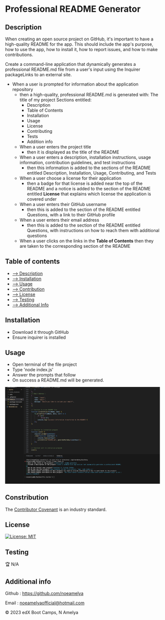 # Professional README Generator

## Description

When creating an open source project on GitHub, it's important to have a high-quality README for the app. This should include the app's purpose, how to use the app, how to install it, how to report issues, and how to make contributions. 

Create a command-line application that dynamically generates a professional README.md file from a user's input using the Inquirer packageLinks to an external site. 


  * When a user is prompted for information about the application repository 
    - then a high-quality, professional README.md is generated with: The title of my project 
      Sections entitled:
      * Description 
      * Table of Contents 
      * Installation 
      * Usage 
      * License 
      * Contributing 
      * Tests 
      * Addition info
    * When a user enters the project title
      - then it is displayed as the title of the README
    * When a user enters a description, installation instructions, usage information, contribution guidelines, and test instructions 
      - then this information is added to the sections of the README entitled Description, Installation, Usage, Contributing, and Tests
    * When a user choose a license for their application
      - then a badge for that license is added near the top of the README and a notice is added to the section of the README entitled **License** that explains which license the application is covered under
    * When a user enters their GitHub username 
      - then this is added to the section of the README entitled Questions, with a link to their GitHub profile
    * When a user enters their email address 
      - then this is added to the section of the README entitled Questions, with instructions on how to reach them with additional questions
    * When a user clicks on the links in the **Table of Contents** then they are taken to the corresponding section of the README

## Table of contents

- [--> Description](#description)
- [--> Installation](#installation)
- [--> Usage](#usage)
- [--> Contribution](#constribution)
- [--> License](#license)
- [--> Testing](#test)
- [--> Additional Info](#additional-info)


## Installation

* Download it through GitHub
* Ensure inquirer is installed 

## Usage

* Open terminal of the file project
* Type 'node index.js' 
* Answer the prompts that follow
* On success a README.md will be generated.



![outcome project](./image/readme.png)


## Constribution

 The [Contributor Covenant](https://www.contributor-covenant.org/) is an industry standard.

## License

[![License: MIT](https://img.shields.io/badge/License-MIT-yellow.svg)](https://opensource.org/licenses/MIT)

## Testing 
🏆 
N/A

## Additional info

Github : https://github.com/noeamelya

Email : noeamelyaofficial@hotmail.com

© 2023 edX Boot Camps, N Amelya